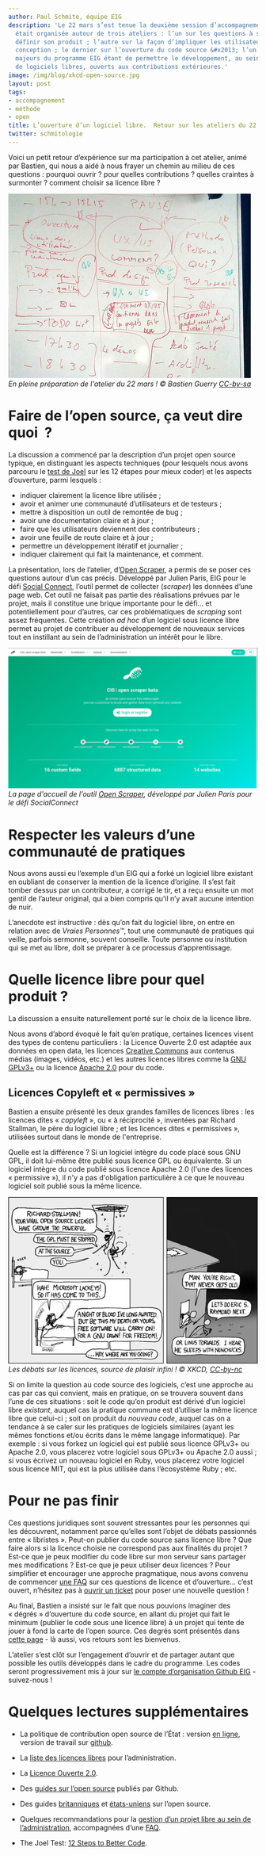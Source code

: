 ```yaml
---
author: Paul Schmite, équipe EIG
description: 'Le 22 mars s’est tenue la deuxième session d’accompagnement des EIG.  Elle
  était organisée autour de trois ateliers : l’un sur les questions à se poser pour
  définir son produit ; l’autre sur la façon d’impliquer les utilisateurs dans sa
  conception ; le dernier sur l’ouverture du code source &#x2013; l’un des enjeux
  majeurs du programme EIG étant de permettre le développement, au sein de l’administration,
  de logiciels libres, ouverts aux contributions extérieures.'
image: /img/blog/xkcd-open-source.jpg
layout: post
tags:
- accompagnement
- méthode
- open
title: L’ouverture d’un logiciel libre.  Retour sur les ateliers du 22 mars (2/3)
twitter: schmitologie
---
```


Voici un petit retour d’expérience sur ma participation à cet atelier,
animé par Bastien, qui nous a aidé à nous frayer un chemin au milieu
de ces questions : pourquoi ouvrir ?  pour quelles contributions ?
quelles craintes à surmonter ?  comment choisir sa licence libre ?

![Le paperboard de préparation de l'atelier du 22 mars.](/img/blog/eig-atelier-utilisateurs.jpg)
_En pleine préparation de l'atelier du 22 mars ! © Bastien Guerry [CC-by-sa](https://creativecommons.org/licenses/by-sa/3.0/)_

# Faire de l’open source, ça veut dire quoi  ?

La discussion a commencé par la description d’un projet open source
typique, en distinguant les aspects techniques (pour lesquels nous
avons parcouru le [test de
Joel](https://www.joelonsoftware.com/2000/08/09/the-joel-test-12-steps-to-better-code)
sur les 12 étapes pour mieux coder) et les aspects d’ouverture, parmi
lesquels :

- indiquer clairement la licence libre utilisée ;
- avoir et animer une communauté d’utilisateurs et de testeurs ;
- mettre à disposition un outil de remontée de bug ;
- avoir une documentation claire et à jour ;
- faire que les utilisateurs deviennent des contributeurs ;
- avoir une feuille de route claire et à jour ;
- permettre un développement itératif et journalier ;
- indiquer clairement qui fait la maintenance, et comment.

La présentation, lors de l’atelier, d’[Open
Scraper](https://github.com/entrepreneur-interet-general/OpenScraper),
a permis de se poser ces questions autour d’un cas précis.  Développé
par Julien Paris, EIG pour le défi [Social
Connect](https://entrepreneur-interet-general.etalab.gouv.fr/defi/2017/09/26/socialconnect/),
l’outil permet de collecter (*scraper*) les données d’une page web.
Cet outil ne faisait pas partie des réalisations prévues par le
projet, mais il constitue une brique importante pour le défi&#x2026;
et potentiellement pour d’autres, car ces problématiques de *scraping*
sont assez fréquentes.  Cette création *ad hoc* d’un logiciel sous
licence libre permet au projet de contribuer au développement de
nouveaux services tout en instillant au sein de l’administration un
intérêt pour le libre.

![La page d'accueil de l'outil Open Scraper, développé par Julien Paris pour le défi SocialConnect](/img/blog/openscraper.jpg)
_La page d'accueil de l'outil [Open Scraper](http://www.cis-openscraper.com/), développé par Julien Paris pour le défi SocialConnect_

# Respecter les valeurs d’une communauté de pratiques

Nous avons aussi eu l’exemple d’un EIG qui a forké un logiciel libre
existant en oubliant de conserver la mention de la licence d’origine.
Il s’est fait tomber dessus par un contributeur, a corrigé le tir, et
a reçu ensuite un mot gentil de l’auteur original, qui a bien compris
qu’il n’y avait aucune intention de nuir.

L’anecdote est instructive : dès qu’on fait du logiciel libre, on
entre en relation avec de *Vraies Personnes™*, tout une communauté de
pratiques qui veille, parfois sermonne, souvent conseille.  Toute
personne ou institution qui se met au libre, doit se préparer à ce
processus d’apprentissage.

# Quelle licence libre pour quel produit ?

La discussion a ensuite naturellement porté sur le choix de la licence
libre.

Nous avons d’abord évoqué le fait qu’en pratique, certaines licences
visent des types de contenu particuliers : la Licence Ouverte 2.0 est
adaptée aux données en open data, les licences [Creative
Commons](https://creativecommons.org/) aux contenus médias (images,
vidéos, etc.) et les autres licences libres comme la [GNU
GPLv3+](https://www.gnu.org/licenses/gpl-3.0.fr.html) ou la licence
[Apache 2.0](https://www.apache.org/licenses/LICENSE-2.0) pour du
code.

## Licences Copyleft et « permissives »

Bastien a ensuite présenté les deux grandes familles de licences
libres : les licences dites « *copyleft* », ou « à réciprocité »,
inventées par Richard Stallman, le père du logiciel libre ; et les
licences dites « permissives », utilisées surtout dans le monde de
l'entreprise.

Quelle est la différence ?  Si un logiciel intègre du code placé sous
GNU GPL, il doit lui-même être publié sous licence GPL ou équivalente.
Si un logiciel intègre du code publié sous licence Apache 2.0 (l'une
des licences « permissive »), il n'y a pas d'obligation particulière
à ce que le nouveau logiciel soit publié sous la même licence.

![Les débats sur les licences, source de plaisir infini !](/img/blog/xkcd-open-source.jpg)
_Les débats sur les licences, source de plaisir infini ! © XKCD, [CC-by-nc](https://www.xkcd.com/license.html)_

Si on limite la question au code source des logiciels, c’est une
approche au cas par cas qui convient, mais en pratique, on se trouvera
souvent dans l’une de ces situations : soit le code qu’on produit est
dérivé d’un logiciel libre *existant*, auquel cas la pratique commune
est d’utiliser la même licence libre que celui-ci ; soit on produit du
*nouveau code*, auquel cas on a tendance à se caler sur les pratiques
de logiciels similaires (ayant les mêmes fonctions et/ou écrits dans
le même langage informatique).  Par exemple : si vous forkez un
logiciel qui est publié sous licence GPLv3+ ou Apache 2.0, vous
placerez votre logiciel sous GPLv3+ ou Apache 2.0 aussi ; si vous
écrivez un nouveau logiciel en Ruby, vous placerez votre logiciel sous
licence MIT, qui est la plus utilisée dans l’écosystème Ruby ; etc.

# Pour ne pas finir

Ces questions juridiques sont souvent stressantes pour les personnes
qui les découvrent, notamment parce qu’elles sont l’objet de débats
passionnés entre « libristes ».  Peut-on publier du code source sans
licence libre ?  Que faire alors si la licence choisie ne correspond
pas aux finalités du projet ?  Est-ce que je peux modifier du code
libre sur mon serveur sans partager mes modifications ?  Est-ce que je
peux utiliser deux licences ?  Pour simplifier et encourager une
approche pragmatique, nous avons convenu de commencer [une
FAQ](https://github.com/entrepreneur-interet-general/eig-link/blob/master/opensource-faq.org)
sur ces questions de licence et d’ouverture&#x2026; c’est ouvert,
n’hésitez pas à [ouvrir un
ticket](https://github.com/entrepreneur-interet-general/eig-link/issues/new)
pour poser une nouvelle question !

Au final, Bastien a insisté sur le fait que nous pouvions imaginer des
« dégrés » d’ouverture du code source, en allant du projet qui fait le
minimum (publier le code sous une licence libre) à un projet qui tente
de jouer à fond la carte de l’open source.  Ces degrés sont présentés
dans [cette
page](https://github.com/entrepreneur-interet-general/eig-link/blob/master/opensource.org#des-degr%25C3%25A9s-douverture-des-projets-libres) -
là aussi, vos retours sont les bienvenus.

L’atelier s’est clôt sur l’engagement d’ouvrir et de partager autant
que possible les outils développés dans le cadre du programme.  Les
codes seront progressivement mis à jour sur [le compte d’organisation
Github EIG](https://github.com/entrepreneur-interet-general/) -
suivez-nous !

# Quelques lectures supplémentaires

- La politique de contribution open source de l’État : version [en ligne](https://disic.github.io/politique-de-contribution-open-source/), version de travail sur [github](https://github.com/DISIC/politique-de-contribution-open-source).

- La [liste des licences libres](https://www.data.gouv.fr/fr/licences) pour l’administration.

- La [Licence Ouverte 2.0](https://www.etalab.gouv.fr/licence-ouverte-open-licence).

- Des [guides sur l’open source](https://opensource.guide) publiés par Github.

- Des guides [britanniques](https://www.gov.uk/government/publications/open-source-guidance) et [états-uniens](https://open-source-guide.18f.gov/) sur l’open source.

- Quelques recommandations pour la [gestion d’un projet libre au sein
    de l’administration](https://github.com/entrepreneur-interet-general/eig-link/blob/master/opensource.org), accompagnées d’une [FAQ](https://github.com/entrepreneur-interet-general/eig-link/blob/master/opensource-faq.org).

- The Joel Test: [12 Steps to Better Code](https://www.joelonsoftware.com/2000/08/09/the-joel-test-12-steps-to-better-code/).
